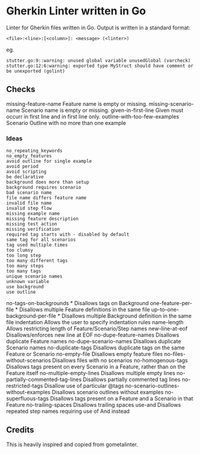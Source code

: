 # Gherkin Linter written in Go

Linter for Gherkin files written in Go. Output is written in a standard format:

    <file>:<line>:[<column>]: <message> (<linter>)

eg.

    stutter.go:9::warning: unused global variable unusedGlobal (varcheck)
    stutter.go:12:6:warning: exported type MyStruct should have comment or be unexported (golint)


## Checks

missing-feature-name Feature name is empty or missing.
missing-scenario-name Scenario name is empty or missing.
given-in-first-line Given must occurr in first line and in first line only.
outline-with-too-few-examples Scenario Outline with no more than one example

### Ideas

    no_repeating_keywords
    no_empty_features
    avoid outline for single example
    avoid period
    avoid scripting
    be declarative
    background does more than setup
    background requires scenario
    bad scenario name
    file name differs feature name
    invalid file name
    invalid step flow
    missing example name
    missing feature description
    missing test action
    missing verification
    required tag starts with - disabled by default
    same tag for all scenarios
    tag used multiple times
    too clumsy
    too long step
    too many different tags
    too many steps
    too many tags
    unique scenario names
    unknown variable
    use background
    use outline
no-tags-on-backgrounds * 	Disallows tags on Background
one-feature-per-file * 	Disallows multiple Feature definitions in the same file
up-to-one-background-per-file * 	Disallows multiple Background definition in the same file
indentation 	Allows the user to specify indentation rules
name-length 	Allows restricting length of Feature/Scenario/Step names
new-line-at-eof 	Disallows/enforces new line at EOF
no-dupe-feature-names 	Disallows duplicate Feature names
no-dupe-scenario-names 	Disallows duplicate Scenario names
no-duplicate-tags 	Disallows duplicate tags on the same Feature or Scenario
no-empty-file 	Disallows empty feature files
no-files-without-scenarios 	Disallows files with no scenarios
no-homogenous-tags 	Disallows tags present on every Scenario in a Feature, rather than on the Feature itself
no-multiple-empty-lines 	Disallows multiple empty lines
no-partially-commented-tag-lines 	Disallows partially commented tag lines
no-restricted-tags 	Disallow use of particular @tags
no-scenario-outlines-without-examples 	Disallows scenario outlines without examples
no-superfluous-tags 	Disallows tags present on a Feature and a Scenario in that Feature
no-trailing-spaces 	Disallows trailing spaces
use-and 	Disallows repeated step names requiring use of And instead


## Credits

This is heavily inspired and copied from gometalinter.